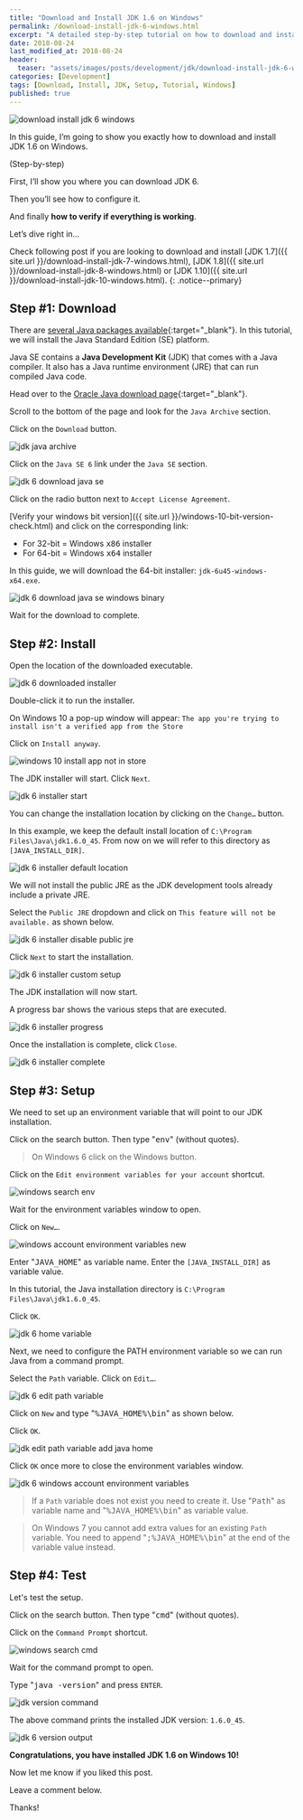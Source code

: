 ```yaml
---
title: "Download and Install JDK 1.6 on Windows"
permalink: /download-install-jdk-6-windows.html
excerpt: "A detailed step-by-step tutorial on how to download and install JDK 6u45 on Windows 10."
date: 2018-08-24
last_modified_at: 2018-08-24
header:
  teaser: "assets/images/posts/development/jdk/download-install-jdk-6-windows.png"
categories: [Development]
tags: [Download, Install, JDK, Setup, Tutorial, Windows]
published: true
---
```


<img src="{{ site.url }}/assets/images/posts/development/jdk/download-install-jdk-6-windows.png" alt="download install jdk 6 windows" class="align-right title-image">

In this guide, I’m going to show you exactly how to download and install JDK 1.6 on Windows.

(Step-by-step)

First, I’ll show you where you can download JDK 6.

Then you’ll see how to configure it.

And finally **how to verify if everything is working**.

Let’s dive right in…

Check following post if you are looking to download and install [JDK 1.7]({{ site.url }}/download-install-jdk-7-windows.html), [JDK 1.8]({{ site.url }}/download-install-jdk-8-windows.html) or [JDK 1.10]({{ site.url }}/download-install-jdk-10-windows.html).
{: .notice--primary}

## Step #1: Download

There are [several Java packages available](https://docs.oracle.com/javaee/6/firstcup/doc/gkhoy.html){:target="_blank"}. In this tutorial, we will install the Java Standard Edition (SE) platform.

Java SE contains a **Java Development Kit** (JDK) that comes with a Java compiler. It also has a Java runtime environment (JRE) that can run compiled Java code.

Head over to the [Oracle Java download page](http://www.oracle.com/technetwork/java/javase/downloads/index.html){:target="_blank"}.

Scroll to the bottom of the page and look for the `Java Archive` section.

Click on the `Download` button.

<img src="{{ site.url }}/assets/images/posts/development/jdk/jdk-java-archive.png" alt="jdk java archive">

Click on the `Java SE 6` link under the `Java SE` section.

<img src="{{ site.url }}/assets/images/posts/development/jdk/jdk-6-download-java-se.png" alt="jdk 6 download java se">

Click on the radio button next to `Accept License Agreement`.

[Verify your windows bit version]({{ site.url }}/windows-10-bit-version-check.html) and click on the corresponding link:
* For 32-bit = Windows <kbd>x86</kbd> installer
* For 64-bit = Windows <kbd>x64</kbd> installer

In this guide, we will download the 64-bit installer: `jdk-6u45-windows-x64.exe`.

<img src="{{ site.url }}/assets/images/posts/development/jdk/jdk-6-download-java-se-windows-binary.png" alt="jdk 6 download java se windows binary">

Wait for the download to complete.

## Step #2: Install

Open the location of the downloaded executable.

<img src="{{ site.url }}/assets/images/posts/development/jdk/jdk-6-downloaded-installer.png" alt="jdk 6 downloaded installer">

Double-click it to run the installer.

On Windows 10 a pop-up window will appear: `The app you're trying to install isn't a verified app from the Store`

Click on `Install anyway`.

<img src="{{ site.url }}/assets/images/posts/windows-10-install-app-not-in-store.png" alt="windows 10 install app not in store">

The JDK installer will start. Click `Next`.

<img src="{{ site.url }}/assets/images/posts/development/jdk/jdk-6-installer-start.png" alt="jdk 6 installer start">

You can change the installation location by clicking on the `Change…` button.

In this example, we keep the default install location of `C:\Program Files\Java\jdk1.6.0_45`. From now on we will refer to this directory as `[JAVA_INSTALL_DIR]`.

<img src="{{ site.url }}/assets/images/posts/development/jdk/jdk-6-installer-default-location.png" alt="jdk 6 installer default location">

We will not install the public JRE as the JDK development tools already include a private JRE.

Select the `Public JRE` dropdown and click on `This feature will not be available.` as shown below.

<img src="{{ site.url }}/assets/images/posts/development/jdk/jdk-6-installer-disable-public-jre.png" alt="jdk 6 installer disable public jre">

Click `Next` to start the installation.

<img src="{{ site.url }}/assets/images/posts/development/jdk/jdk-6-installer-custom-setup.png" alt="jdk 6 installer custom setup">

The JDK installation will now start.

A progress bar shows the various steps that are executed.

<img src="{{ site.url }}/assets/images/posts/development/jdk/jdk-6-installer-progress.png" alt="jdk 6 installer progress">

Once the installation is complete, click `Close`.

<img src="{{ site.url }}/assets/images/posts/development/jdk/jdk-6-installer-complete.png" alt="jdk 6 installer complete">

## Step #3: Setup

We need to set up an environment variable that will point to our JDK installation.

Click on the search button. Then type "<kbd>env</kbd>" (without quotes).

> On Windows 6 click on the Windows button.

Click on the `Edit environment variables for your account` shortcut.

<img src="{{ site.url }}/assets/images/posts/development/windows-search-env.png" alt="windows search env">

Wait for the environment variables window to open.

Click on `New…`.

<img src="{{ site.url }}/assets/images/posts/development/windows-account-environment-variables-new.png" alt="windows account environment variables new">

Enter "<kbd>JAVA_HOME</kbd>" as variable name. Enter the `[JAVA_INSTALL_DIR]` as variable value.

In this tutorial, the Java installation directory is `C:\Program Files\Java\jdk1.6.0_45`.

Click `OK`.

<img src="{{ site.url }}/assets/images/posts/development/jdk/jdk-6-home-variable.png" alt="jdk 6 home variable">

Next, we need to configure the PATH environment variable so we can run Java from a command prompt.

Select the `Path` variable. Click on `Edit…`.

<img src="{{ site.url }}/assets/images/posts/development/jdk/jdk-6-edit-path-variable.png" alt="jdk 6 edit path variable">

Click on `New` and type "<kbd>%JAVA_HOME%\bin</kbd>" as shown below.

Click `OK`.

<img src="{{ site.url }}/assets/images/posts/development/jdk/jdk-edit-path-variable-add-java-home.png" alt="jdk edit path variable add java home">

Click `OK` once more to close the environment variables window.

<img src="{{ site.url }}/assets/images/posts/development/jdk/jdk-6-windows-account-environment-variables.png" alt="jdk 6 windows account environment variables">

> If a `Path` variable does not exist you need to create it. Use "<kbd>Path</kbd>" as variable name and "<kbd>%JAVA_HOME%\bin</kbd>" as variable value.

> On Windows 7 you cannot add extra values for an existing `Path` variable. You need to append "<kbd>;%JAVA_HOME%\bin</kbd>" at the end of the variable value instead.

## Step #4: Test

Let's test the setup.

Click on the search button. Then type "<kbd>cmd</kbd>" (without quotes).

Click on the `Command Prompt` shortcut.

<img src="{{ site.url }}/assets/images/posts/development/windows-search-cmd.png" alt="windows search cmd">

Wait for the command prompt to open.

Type "<kbd>java -version</kbd>" and press `ENTER`.

<img src="{{ site.url }}/assets/images/posts/development/jdk/jdk-version-command.png" alt="jdk version command">

The above command prints the installed JDK version: `1.6.0_45`.

<img src="{{ site.url }}/assets/images/posts/development/jdk/jdk-6-version-output.png" alt="jdk 6 version output">

**Congratulations, you have installed JDK 1.6 on Windows 10!**

Now let me know if you liked this post.

Leave a comment below.

Thanks!
